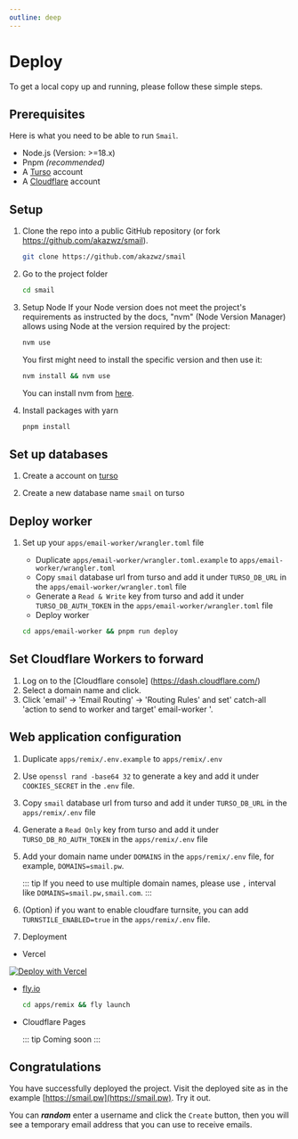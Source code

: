 ```yaml
---
outline: deep
---
```


# Deploy

To get a local copy up and running, please follow these simple steps.

## Prerequisites

Here is what you need to be able to run `Smail`.

- Node.js (Version: >=18.x)
- Pnpm _(recommended)_
- A [Turso](https://turso.tech/) account
- A [Cloudflare](https://www.cloudflare.com) account

## Setup

1. Clone the repo into a public GitHub repository (or fork https://github.com/akazwz/smail).

   ```sh
   git clone https://github.com/akazwz/smail
   ```

2. Go to the project folder

   ```sh
   cd smail
   ```

3. Setup Node
   If your Node version does not meet the project's requirements as instructed by the docs, "nvm" (Node Version Manager) allows using Node at the version required by the project:

   ```sh
   nvm use
   ```

   You first might need to install the specific version and then use it:

   ```sh
   nvm install && nvm use
   ```

   You can install nvm from [here](https://github.com/nvm-sh/nvm).

4. Install packages with yarn

   ```sh
   pnpm install
   ```
## Set up databases

1. Create a account on [turso](https://turso.tech/)

2. Create a new database name `smail` on turso

## Deploy worker

1. Set up your `apps/email-worker/wrangler.toml` file
   - Duplicate `apps/email-worker/wrangler.toml.example` to `apps/email-worker/wrangler.toml`
   - Copy `smail` database url from turso and add it under `TURSO_DB_URL` in the `apps/email-worker/wrangler.toml` file
   - Generate a `Read & Write` key from turso and add it under `TURSO_DB_AUTH_TOKEN` in the `apps/email-worker/wrangler.toml` file
   - Deploy worker

    ```sh
    cd apps/email-worker && pnpm run deploy
    ```

## Set Cloudflare Workers to forward

1. Log on to the [Cloudflare console] (https://dash.cloudflare.com/)
2. Select a domain name and click.
3. Click 'email' -> 'Email Routing' -> 'Routing Rules' and set' catch-all 'action to send to worker and target' email-worker '.

## Web application configuration

1. Duplicate `apps/remix/.env.example` to `apps/remix/.env`
2. Use `openssl rand -base64 32` to generate a key and add it under `COOKIES_SECRET` in the `.env` file.
3. Copy `smail` database url from turso and add it under `TURSO_DB_URL` in the `apps/remix/.env` file
4. Generate a `Read Only` key from turso and add it under `TURSO_DB_RO_AUTH_TOKEN` in the `apps/remix/.env` file
5. Add your domain name under `DOMAINS` in the `apps/remix/.env` file, for example, `DOMAINS=smail.pw`.

    ::: tip
    If you need to use multiple domain names, please use `,` interval like `DOMAINS=smail.pw,smail.com`.
    :::

6. (Option) if you want to enable cloudfare turnsite, you can add `TURNSTILE_ENABLED=true` in the `apps/remix/.env` file.

7. Deployment
- Vercel

[![Deploy with Vercel](https://vercel.com/button)](https://vercel.com/new/clone?repository-url=https%3A%2F%2Fgithub.com%2Fakazwz%2Fsmail&env=COOKIES_SECRET,TURNSTILE_KEY,TURNSTILE_SECRET,TURSO_DB_URL,TURSO_DB_RO_AUTH_TOKEN,DOMAINS,CLOUDFLARE_TURNSTILE_VERIFY_Endpoint,TURNSTILE_ENABLED&project-name=smail&repository-name=smail)

- [fly.io](https://fly.io/)

  ```sh
  cd apps/remix && fly launch
  ```

- Cloudflare Pages

  ::: tip
  Coming soon
  :::

## Congratulations

You have successfully deployed the project. Visit the deployed site as in the example [https://smail.pw](https://smail.pw). Try it out.

You can _**random**_ enter a username and click the `Create` button, then you will see a temporary email address that you can use to receive emails.